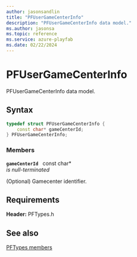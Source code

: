 ```yaml
---
author: jasonsandlin
title: "PFUserGameCenterInfo"
description: "PFUserGameCenterInfo data model."
ms.author: jasonsa
ms.topic: reference
ms.service: azure-playfab
ms.date: 02/22/2024
---
```


# PFUserGameCenterInfo  

PFUserGameCenterInfo data model.  

## Syntax  
  
```cpp
typedef struct PFUserGameCenterInfo {  
    const char* gameCenterId;  
} PFUserGameCenterInfo;  
```
  
### Members  
  
**`gameCenterId`** &nbsp; const char*  
*is null-terminated*  
  
(Optional) Gamecenter identifier.
  
  
## Requirements  
  
**Header:** PFTypes.h
  
## See also  
[PFTypes members](../pftypes_members.md)  

  
  
